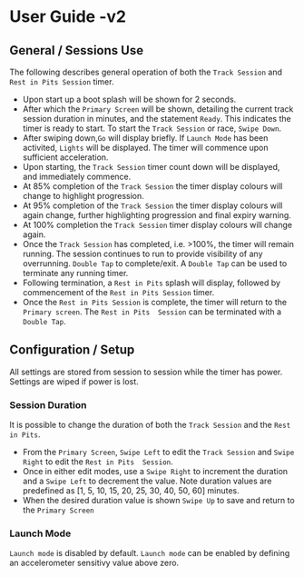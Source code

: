 # User Guide -v2

## General / Sessions Use
The following describes general operation of both the ``Track Session`` and ``Rest in Pits Session`` timer.

* Upon start up a boot splash will be shown for 2 seconds.
* After which the ``Primary Screen`` will be shown, detailing the current track session duration in minutes, and the statement ``Ready``.  This indicates the timer is ready to start.  To start the ``Track Session`` or race, ``Swipe Down``.
* After swiping down,``Go`` will display briefly.  If ``Launch Mode`` has been activited, ``Lights`` will be displayed.  The timer will commence upon sufficient acceleration.
* Upon starting, the ``Track Session`` timer count down will be displayed, and immediately commence.
* At 85% completion of the ``Track Session`` the timer display colours will change to highlight progression.
* At 95% completion of the ``Track Session`` the timer display colours will again change, further highlighting progression and final expiry warning.
* At 100% completion the ``Track Session`` timer display colours will change again.
* Once the ``Track Session`` has completed, i.e. >100%, the timer will remain running.  The session continues to run to provide visibility of any overrunning.  ``Double Tap`` to complete/exit.  A ``Double Tap`` can be used to terminate any running timer.
* Following termination, a ``Rest in Pits`` splash will display, followed by commencement of the ``Rest in Pits Session`` timer.
* Once the ``Rest in Pits Session`` is complete, the timer will return to the ``Primary screen``.  The ``Rest in Pits  Session``  can be terminated with a ``Double Tap``.

## Configuration / Setup 
All settings are stored from session to session while the timer has power.  Settings are wiped if power is lost.

### Session Duration
It is possible to change the duration of both the ``Track Session`` and the ``Rest in Pits``.

* From the ``Primary Screen``, ``Swipe Left`` to edit the ``Track Session`` and ``Swipe Right`` to edit the ``Rest in Pits  Session``.
* Once in either edit modes, use a ``Swipe Right`` to increment the duration and a ``Swipe Left`` to decrement the value.  Note duration values are predefined as [1, 5, 10, 15, 20, 25, 30, 40, 50, 60] minutes.
* When the desired duration value is shown ``Swipe Up`` to save and return to the ``Primary Screen``

### Launch Mode
``Launch mode`` is disabled by default.
``Launch mode`` can be enabled by defining an accelerometer sensitivy value above zero.

